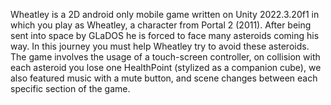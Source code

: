 Wheatley is a 2D android only mobile game written on Unity 2022.3.20f1 in which you play as Wheatley, a character from Portal 2 (2011). 
After being sent into space by GLaDOS he is forced to face many asteroids coming his way. 
In this journey you must help Wheatley try to avoid these asteroids.
The game involves the usage of a touch-screen controller, on collision with each asteroid you lose one HealthPoint (stylized as a companion cube), we also featured music with a mute button, and scene changes between each specific section of the game.

